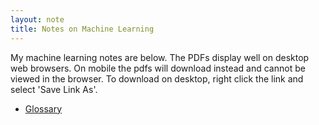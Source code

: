 ```yaml
---
layout: note
title: Notes on Machine Learning
---
```


<p class="message">
My machine learning notes are below. The PDFs display well on desktop web browsers. On mobile the pdfs will download instead and cannot be viewed in the browser. To download on desktop, right click the link and select 'Save Link As'.
</p>

* [Glossary](https://kodiak.beardom.xyz/ds/mlgloss/)
